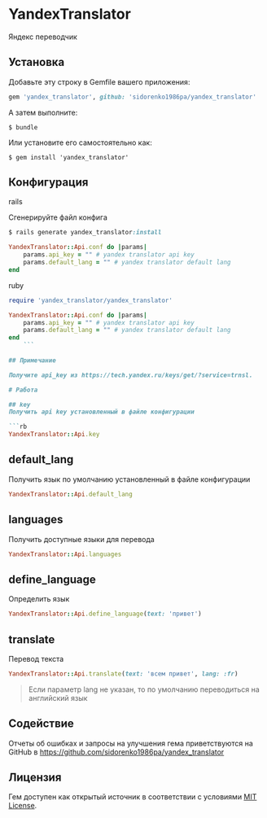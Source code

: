 # YandexTranslator

Яндекс переводчик

## Установка

Добавьте эту строку в Gemfile вашего приложения:

```ruby
gem 'yandex_translator', github: 'sidorenko1986pa/yandex_translator'
```

А затем выполните:

    $ bundle

Или установите его самостоятельно как:

    $ gem install 'yandex_translator'

## Конфигурация

rails

Сгенерируйте файл конфига

```rb
$ rails generate yandex_translator:install

YandexTranslator::Api.conf do |params|
    params.api_key = "" # yandex translator api key
    params.default_lang = "" # yandex translator default lang
end
```
ruby

```rb
require 'yandex_translator/yandex_translator'

YandexTranslator::Api.conf do |params|
    params.api_key = "" # yandex translator api key
    params.default_lang = "" # yandex translator default lang
end
    ```
    
## Примечание

Получите api_key из https://tech.yandex.ru/keys/get/?service=trnsl.

# Работа

## key
Получить api key установленный в файле конфигурации

```rb
YandexTranslator::Api.key
```

## default_lang
Получить язык по умолчанию установленный в файле конфигурации

```rb
YandexTranslator::Api.default_lang
```

## languages
Получить доступные языки для перевода

```rb
YandexTranslator::Api.languages
```

## define_language
Определить язык

```rb
YandexTranslator::Api.define_language(text: 'привет')
```

## translate
Перевод текста

```rb
YandexTranslator::Api.translate(text: 'всем привет', lang: :fr)
```

> Если параметр lang не указан, то по умолчанию переводиться на английский язык

## Содействие

Отчеты об ошибках и запросы на улучшения гема приветствуются на GitHub в https://github.com/sidorenko1986pa/yandex_translator

## Лицензия

Гем доступен как открытый источник в соответствии с условиями [MIT License](http://opensource.org/licenses/MIT).


